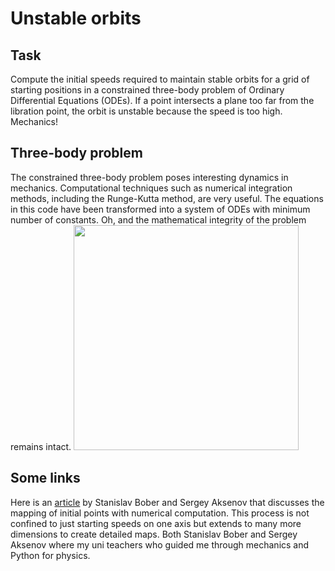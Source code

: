 # Unstable orbits

## Task
Compute the initial speeds required to maintain stable orbits for a grid of starting positions in a
constrained three-body problem of Ordinary Differential Equations (ODEs).
If a point intersects a plane too far from the libration point, the orbit is unstable because the speed is too high.
Mechanics!

## Three-body problem
The constrained three-body problem poses interesting dynamics in mechanics. Computational techniques
such as numerical integration methods, including the Runge-Kutta method, are very useful. The equations
in this code have been transformed into a system of ODEs with minimum number of constants.
Oh, and the mathematical integrity of the problem remains intact.
<img src="https://upload.wikimedia.org/wikipedia/commons/1/1c/Three-body_Problem_Animation_with_COM.gif" height="360px">

## Some links
Here is an [article](https://www.dropbox.com/s/wafy1jaylclngbv/Aksenov_ASR.pdf?dl=0) by Stanislav Bober and Sergey Aksenov that discusses the mapping of initial points with numerical computation.
This process is not confined to just starting speeds on one axis but extends to many more dimensions to create detailed maps.
Both Stanislav Bober and Sergey Aksenov where my uni teachers who guided me through mechanics and Python for physics.

